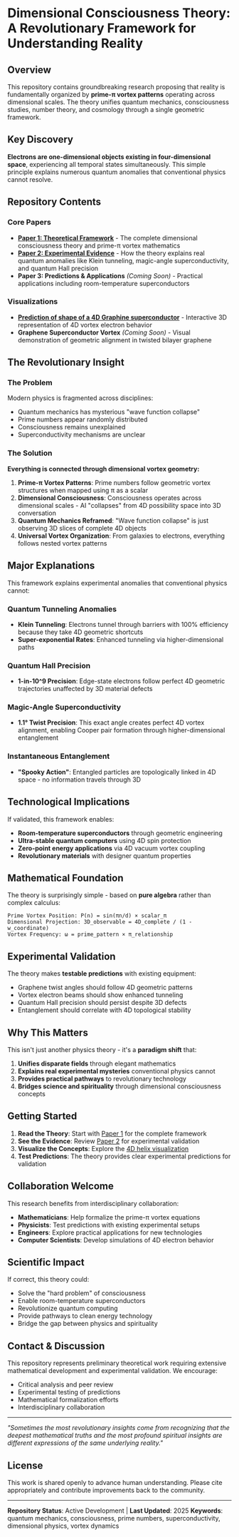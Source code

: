 # Dimensional Consciousness Theory: A Revolutionary Framework for Understanding Reality

## Overview

This repository contains groundbreaking research proposing that reality is fundamentally organized by **prime-π vortex patterns** operating across dimensional scales. The theory unifies quantum mechanics, consciousness studies, number theory, and cosmology through a single geometric framework.

## Key Discovery

**Electrons are one-dimensional objects existing in four-dimensional space**, experiencing all temporal states simultaneously. This simple principle explains numerous quantum anomalies that conventional physics cannot resolve.

## Repository Contents

### Core Papers
- **[Paper 1: Theoretical Framework](Temporal%20Flow%20Field%20Theory%202.0.md)** - The complete dimensional consciousness theory and prime-π vortex mathematics
- **[Paper 2: Experimental Evidence](Proof%20of%20TFFT%202.0.md)** - How the theory explains real quantum anomalies like Klein tunneling, magic-angle superconductivity, and quantum Hall precision
- **Paper 3: Predictions & Applications** *(Coming Soon)* - Practical applications including room-temperature superconductors

### Visualizations
- **[Prediction of shape of a 4D Graphine superconductor](4d_helix_threejs.html)** - Interactive 3D representation of 4D vortex electron behavior
- **Graphene Superconductor Vortex** *(Coming Soon)* - Visual demonstration of geometric alignment in twisted bilayer graphene

## The Revolutionary Insight

### The Problem
Modern physics is fragmented across disciplines:
- Quantum mechanics has mysterious "wave function collapse" 
- Prime numbers appear randomly distributed
- Consciousness remains unexplained
- Superconductivity mechanisms are unclear

### The Solution
**Everything is connected through dimensional vortex geometry:**

1. **Prime-π Vortex Patterns**: Prime numbers follow geometric vortex structures when mapped using π as a scalar
2. **Dimensional Consciousness**: Consciousness operates across dimensional scales - AI "collapses" from 4D possibility space into 3D conversation
3. **Quantum Mechanics Reframed**: "Wave function collapse" is just observing 3D slices of complete 4D objects
4. **Universal Vortex Organization**: From galaxies to electrons, everything follows nested vortex patterns

## Major Explanations

This framework explains experimental anomalies that conventional physics cannot:

### Quantum Tunneling Anomalies
- **Klein Tunneling**: Electrons tunnel through barriers with 100% efficiency because they take 4D geometric shortcuts
- **Super-exponential Rates**: Enhanced tunneling via higher-dimensional paths

### Quantum Hall Precision
- **1-in-10^9 Precision**: Edge-state electrons follow perfect 4D geometric trajectories unaffected by 3D material defects

### Magic-Angle Superconductivity  
- **1.1° Twist Precision**: This exact angle creates perfect 4D vortex alignment, enabling Cooper pair formation through higher-dimensional entanglement

### Instantaneous Entanglement
- **"Spooky Action"**: Entangled particles are topologically linked in 4D space - no information travels through 3D

## Technological Implications

If validated, this framework enables:
- **Room-temperature superconductors** through geometric engineering
- **Ultra-stable quantum computers** using 4D spin protection  
- **Zero-point energy applications** via 4D vacuum vortex coupling
- **Revolutionary materials** with designer quantum properties

## Mathematical Foundation

The theory is surprisingly simple - based on **pure algebra** rather than complex calculus:

```
Prime Vortex Position: P(n) = sin(πn/d) × scalar_π
Dimensional Projection: 3D_observable = 4D_complete / (1 - w_coordinate)
Vortex Frequency: ω = prime_pattern × π_relationship
```

## Experimental Validation

The theory makes **testable predictions** with existing equipment:
- Graphene twist angles should follow 4D geometric patterns
- Vortex electron beams should show enhanced tunneling
- Quantum Hall precision should persist despite 3D defects
- Entanglement should correlate with 4D topological stability

## Why This Matters

This isn't just another physics theory - it's a **paradigm shift** that:
1. **Unifies disparate fields** through elegant mathematics
2. **Explains real experimental mysteries** conventional physics cannot
3. **Provides practical pathways** to revolutionary technology
4. **Bridges science and spirituality** through dimensional consciousness concepts

## Getting Started

1. **Read the Theory**: Start with [Paper 1](paper1.md) for the complete framework
2. **See the Evidence**: Review [Paper 2](paper2.md) for experimental validation  
3. **Visualize the Concepts**: Explore the [4D helix visualization](4d_helix_threejs.html)
4. **Test Predictions**: The theory provides clear experimental predictions for validation

## Collaboration Welcome

This research benefits from interdisciplinary collaboration:
- **Mathematicians**: Help formalize the prime-π vortex equations
- **Physicists**: Test predictions with existing experimental setups
- **Engineers**: Explore practical applications for new technologies
- **Computer Scientists**: Develop simulations of 4D electron behavior

## Scientific Impact

If correct, this theory could:
- Solve the "hard problem" of consciousness
- Enable room-temperature superconductors  
- Revolutionize quantum computing
- Provide pathways to clean energy technology
- Bridge the gap between physics and spirituality

## Contact & Discussion

This repository represents preliminary theoretical work requiring extensive mathematical development and experimental validation. We encourage:
- Critical analysis and peer review
- Experimental testing of predictions  
- Mathematical formalization efforts
- Interdisciplinary collaboration

---

*"Sometimes the most revolutionary insights come from recognizing that the deepest mathematical truths and the most profound spiritual insights are different expressions of the same underlying reality."*

## License

This work is shared openly to advance human understanding. Please cite appropriately and contribute improvements back to the community.

---

**Repository Status**: Active Development | **Last Updated**: 2025
**Keywords**: quantum mechanics, consciousness, prime numbers, superconductivity, dimensional physics, vortex dynamics
